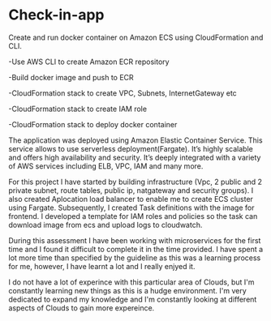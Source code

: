 # Check-in-app

Create and run docker container on Amazon ECS using CloudFormation and CLI.

-Use AWS CLI to create Amazon ECR repository

-Build docker image and push to ECR

-CloudFormation stack to create VPC, Subnets, InternetGateway etc

-CloudFormation stack to create IAM role

-CloudFormation stack to deploy docker container



The application was deployed using Amazon Elastic Container Service. This service allows to use serverless deployment(Fargate).
It’s highly scalable and offers high availability and security. It’s deeply integrated with a variety of AWS services including ELB, VPC, IAM and many more. 


For this project I have started by building infrastructure (Vpc, 2 public and 2 private subnet, route tables, public ip, natgateway and security groups). I also created Aplocation load balancer to enable me to create ECS cluster using Fargate.
Subsequently, I created Task definitions with the image for frontend. I developed a template for IAM roles and policies so the task can download image from ecs and upload logs to cloudwatch.


During this assessment I have been working with microservices for the first time and I found it difficult to complete it in the time provided. I have spent a lot more time than specified by the guideline as this was a learning process for me, however, I have learnt a lot and I really enjyed it. 

I do not have a lot of experince with this particular area of Clouds, but I'm constantly learning new things as this is a hudge environment. I'm very dedicated to expand my knowledge and I'm constantly looking at different aspects of Clouds to gain more expereince. 

